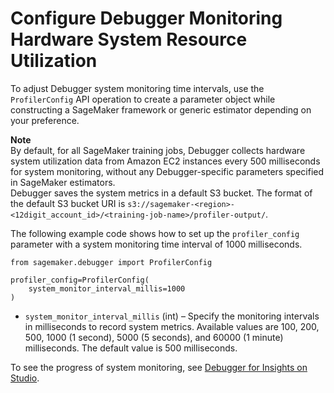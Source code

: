 # Configure Debugger Monitoring Hardware System Resource Utilization<a name="debugger-configure-system-monitoring"></a>

To adjust Debugger system monitoring time intervals, use the `ProfilerConfig` API operation to create a parameter object while constructing a SageMaker framework or generic estimator depending on your preference\.

**Note**  
By default, for all SageMaker training jobs, Debugger collects hardware system utilization data from Amazon EC2 instances every 500 milliseconds for system monitoring, without any Debugger\-specific parameters specified in SageMaker estimators\.   
Debugger saves the system metrics in a default S3 bucket\. The format of the default S3 bucket URI is `s3://sagemaker-<region>-<12digit_account_id>/<training-job-name>/profiler-output/`\.

The following example code shows how to set up the `profiler_config` parameter with a system monitoring time interval of 1000 milliseconds\.

```
from sagemaker.debugger import ProfilerConfig

profiler_config=ProfilerConfig(
    system_monitor_interval_millis=1000
)
```
+  `system_monitor_interval_millis` \(int\) – Specify the monitoring intervals in milliseconds to record system metrics\. Available values are 100, 200, 500, 1000 \(1 second\), 5000 \(5 seconds\), and 60000 \(1 minute\) milliseconds\. The default value is 500 milliseconds\.

To see the progress of system monitoring, see [Debugger for Insights on Studio](debugger-on-studio-insights.md)\.